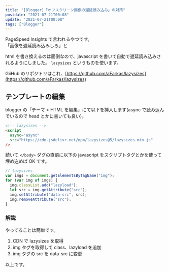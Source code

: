 ```yaml
---
title: "[Blogger]「オフスクリーン画像の遅延読み込み」の対策"
postdate: "2021-07-21T00:08"
update: "2021-07-21T00:08"
tags: ["Blogger"]
---
```


PageSpeed Insights で言われるやつです。  
「画像を遅延読み込みしろ」と

html を書き換えるのは面倒なので、javascript を書いて自動で遅延読み込みされるようにしました。
`lazysizes` というものを使います。

GiiHub のリポジトリはこれ、[https://github.com/aFarkas/lazysizes](https://github.com/aFarkas/lazysizes)

## テンプレートの編集

blogger の「テーマ > HTML を編集」にて以下を挿入します(async で読み込んでいるので head とかに書いても良い)。

```html
<!-- lazysizes -->
<script
  async="async"
  src="https://cdn.jsdelivr.net/npm/lazysizes@5/lazysizes.min.js"
/>
```

続いて `</body>` ダグの直前に以下の javascript をスクリプトタグとかを使って埋め込めば OK です。

```js
// lazysizes
var imgs = document.getElementsByTagName("img");
for (var img of imgs) {
  img.classList.add("lazyload");
  let src = img.getAttribute("src");
  img.setAttribute("data-src", src);
  img.removeAttribute("src");
}
```

### 解説

やってることは簡単です。

1. CDN で lazysizes を取得
1. img タグを取得して class、lazyload を追加
1. img タグの src を data-src に変更

以上です。
